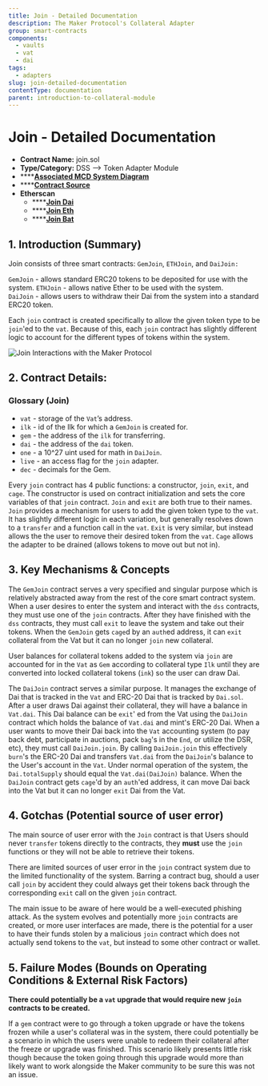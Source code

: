 ```yaml
---
title: Join - Detailed Documentation
description: The Maker Protocol's Collateral Adapter
group: smart-contracts
components:
  - vaults
  - vat
  - dai
tags:
  - adapters
slug: join-detailed-documentation
contentType: documentation
parent: introduction-to-collateral-module
---
```


# Join - Detailed Documentation

- **Contract Name:** join.sol
- **Type/Category:** DSS —&gt; Token Adapter Module
- \*\*\*\*[**Associated MCD System Diagram**](https://github.com/makerdao/dss/wiki)
- \*\*\*\*[**Contract Source**](https://github.com/makerdao/dss/blob/master/src/join.sol)
- **Etherscan**
  - \*\*\*\*[**Join Dai** ](https://etherscan.io/address/0x9759a6ac90977b93b58547b4a71c78317f391a28)
  - \*\*\*\*[**Join Eth**](https://etherscan.io/address/0x2f0b23f53734252bda2277357e97e1517d6b042a)
  - \*\*\*\*[**Join Bat**](https://etherscan.io/address/0x3d0b1912b66114d4096f48a8cee3a56c231772ca)

## 1. Introduction \(Summary\)

Join consists of three smart contracts: `GemJoin`, `ETHJoin`, and `DaiJoin:`

`GemJoin` - allows standard ERC20 tokens to be deposited for use with the system. `ETHJoin` - allows native Ether to be used with the system.  
`DaiJoin` - allows users to withdraw their Dai from the system into a standard ERC20 token.

Each `join` contract is created specifically to allow the given token type to be `join`'ed to the `vat`. Because of this, each `join` contract has slightly different logic to account for the different types of tokens within the system.

![Join Interactions with the Maker Protocol](/images/documentation/screen-shot-2019-11-17-at-2.05.06-pm.png)

## 2. Contract Details:

### Glossary \(Join\)

- `vat` - storage of the `Vat`’s address.
- `ilk` - id of the Ilk for which a `GemJoin` is created for.
- `gem` - the address of the `ilk` for transferring.
- `dai` - the address of the `dai` token.
- `one` - a 10^27 uint used for math in `DaiJoin`.
- `live` - an access flag for the `join` adapter.
- `dec` - decimals for the Gem.

Every `join` contract has 4 public functions: a constructor, `join`, `exit`, and `cage`. The constructor is used on contract initialization and sets the core variables of that `join` contract. `Join` and `exit` are both true to their names. `Join` provides a mechanism for users to add the given token type to the `vat`. It has slightly different logic in each variation, but generally resolves down to a `transfer` and a function call in the `vat`. `Exit` is very similar, but instead allows the the user to remove their desired token from the `vat`. `Cage` allows the adapter to be drained \(allows tokens to move out but not in\).

## 3. Key Mechanisms & Concepts

The `GemJoin` contract serves a very specified and singular purpose which is relatively abstracted away from the rest of the core smart contract system. When a user desires to enter the system and interact with the `dss` contracts, they must use one of the `join` contracts. After they have finished with the `dss` contracts, they must call `exit` to leave the system and take out their tokens. When the `GemJoin` gets `cage`d by an `auth`ed address, it can `exit` collateral from the Vat but it can no longer `join` new collateral.

User balances for collateral tokens added to the system via `join` are accounted for in the `Vat` as `Gem` according to collateral type `Ilk` until they are converted into locked collateral tokens \(`ink`\) so the user can draw Dai.

The `DaiJoin` contract serves a similar purpose. It manages the exchange of Dai that is tracked in the `Vat` and ERC-20 Dai that is tracked by `Dai.sol`. After a user draws Dai against their collateral, they will have a balance in `Vat.dai`. This Dai balance can be `exit`' ed from the Vat using the `DaiJoin` contract which holds the balance of `Vat.dai` and mint's ERC-20 Dai. When a user wants to move their Dai back into the `Vat` accounting system \(to pay back debt, participate in auctions, pack `bag`'s in the `End`, or utilize the DSR, etc\), they must call `DaiJoin.join`. By calling `DaiJoin.join` this effectively `burn`'s the ERC-20 Dai and transfers `Vat.dai` from the `DaiJoin`'s balance to the User's account in the `Vat`. Under normal operation of the system, the `Dai.totalSupply` should equal the `Vat.dai(DaiJoin)` balance. When the `DaiJoin` contract gets `cage`'d by an `auth`'ed address, it can move Dai back into the Vat but it can no longer `exit` Dai from the Vat.

## 4. Gotchas \(Potential source of user error\)

The main source of user error with the `Join` contract is that Users should never `transfer` tokens directly to the contracts, they **must** use the `join` functions or they will not be able to retrieve their tokens.

There are limited sources of user error in the `join` contract system due to the limited functionality of the system. Barring a contract bug, should a user call `join` by accident they could always get their tokens back through the corresponding `exit` call on the given `join` contract.

The main issue to be aware of here would be a well-executed phishing attack. As the system evolves and potentially more `join` contracts are created, or more user interfaces are made, there is the potential for a user to have their funds stolen by a malicious `join` contract which does not actually send tokens to the `vat`, but instead to some other contract or wallet.

## 5. Failure Modes \(Bounds on Operating Conditions & External Risk Factors\)

**There could potentially be a `vat` upgrade that would require new `join` contracts to be created.**

If a `gem` contract were to go through a token upgrade or have the tokens frozen while a user's collateral was in the system, there could potentially be a scenario in which the users were unable to redeem their collateral after the freeze or upgrade was finished. This scenario likely presents little risk though because the token going through this upgrade would more than likely want to work alongside the Maker community to be sure this was not an issue.
